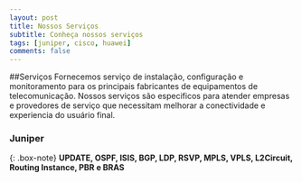 ```yaml
---
layout: post
title: Nossos Serviços
subtitle: Conheça nossos serviços
tags: [juniper, cisco, huawei]
comments: false
---
```


##Serviços
Fornecemos serviço de instalação, configuração e monitoramento para os principais fabricantes de equipamentos de telecomunicação.
Nossos serviços são especificos para atender empresas e provedores de serviço que necessitam melhorar a conectividade e experiencia do usuário final.


### Juniper

{: .box-note}
**UPDATE, OSPF, ISIS, BGP, LDP, RSVP, MPLS, VPLS, L2Circuit, Routing Instance, PBR e BRAS**

